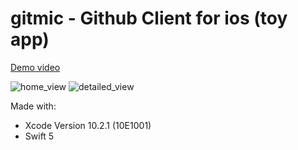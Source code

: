 # gitmic - Github Client for ios (toy app)
[Demo video](https://drive.google.com/file/d/1CIDrvQg95-9iP5iRSiyIOf53nY7rBNVr/view)

![home_view](https://user-images.githubusercontent.com/12485656/58657493-a7dc4900-831e-11e9-9899-9b129ff7dfa8.png)
![detailed_view](https://user-images.githubusercontent.com/12485656/58657401-79f70480-831e-11e9-89e5-7423e02fbcba.png)

Made with:
- Xcode Version 10.2.1 (10E1001)
- Swift 5
